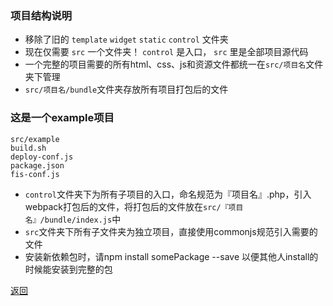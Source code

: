 ### 项目结构说明

- 移除了旧的 `template` `widget` `static` `control` 文件夹
- 现在仅需要 `src` 一个文件夹！ `control` 是入口， `src` 里是全部项目源代码
- 一个完整的项目需要的所有html、css、js和资源文件都统一在`src/项目名`文件夹下管理
- `src/项目名/bundle`文件夹存放所有项目打包后的文件

### 这是一个example项目

````
src/example
build.sh
deploy-conf.js
package.json
fis-conf.js
````

- `control`文件夹下为所有子项目的入口，命名规范为『项目名』.php，引入webpack打包后的文件，将打包后的文件放在`src/『项目名』/bundle/index.js`中
- `src`文件夹下所有子文件夹为独立项目，直接使用commonjs规范引入需要的文件
- 安装新依赖包时，请npm install somePackage --save 以便其他人install的时候能安装到完整的包

[返回](readme.md)
